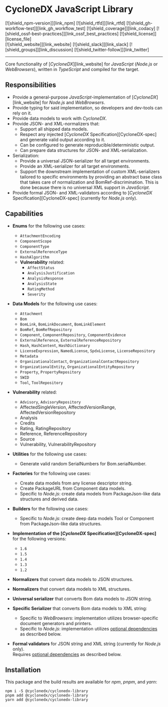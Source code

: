 # CycloneDX JavaScript Library

[![shield_npm-version]][link_npm]
[![shield_rtfd]][link_rtfd]
[![shield_gh-workflow-test]][link_gh_workflow_test]
[![shield_coverage]][link_codacy]
[![shield_ossf-best-practices]][link_ossf_best_practices]
[![shield_license]][license_file]  
[![shield_website]][link_website]
[![shield_slack]][link_slack]
[![shield_groups]][link_discussion]
[![shield_twitter-follow]][link_twitter]

----

Core functionality of [_CycloneDX_][link_website] for _JavaScript_ (_Node.js_ or _WebBrowsers_), written in _TypeScript_ and compiled for the target.

## Responsibilities

* Provide a general-purpose _JavaScript_-implementation of [_CycloneDX_][link_website] for _Node.js_ and _WebBrowsers_.
* Provide typing for said implementation, so developers and dev-tools can rely on it.
* Provide data models to work with _CycloneDX_.
* Provide JSON- and XML-normalizers that:
  * Support all shipped data models.
  * Respect any injected [_CycloneDX_ Specification][CycloneDX-spec] and generate valid output according to it.
  * Can be configured to generate reproducible/deterministic output.
  * Can prepare data structures for JSON- and XML-serialization.
* Serialization:
  * Provide a universal JSON-serializer for all target environments.
  * Provide an XML-serializer for all target environments.
  * Support the downstream implementation of custom XML-serializers tailored to specific environments by providing an abstract base class that takes care of normalization and BomRef-discrimination. This is done because there is no universal XML support in _JavaScript_.
* Provide formal JSON- and XML-validators according to [_CycloneDX_ Specification][CycloneDX-spec] (currently for _Node.js_ only).

## Capabilities

* **Enums** for the following use cases:
  * `AttachmentEncoding`
  * `ComponentScope`
  * `ComponentType`
  * `ExternalReferenceType`
  * `HashAlgorithm`
  * **Vulnerability** related:  
    * `AffectStatus`
    * `AnalysisJustification`
    * `AnalysisResponse`
    * `AnalysisState`
    * `RatingMethod`
    * `Severity`

* **Data Models** for the following use cases:
  * `Attachment`
  * `Bom`
  * `BomLink`, `BomLinkDocument`, `BomLinkElement`
  * `BomRef`, `BomRefRepository`
  * `Component`, `ComponentRepository`, `ComponentEvidence`
  * `ExternalReference`, `ExternalReferenceRepository`
  * `Hash`, `HashContent`,  `HashDictionary`
  * `LicenseExpression`, `NamedLicense`, `SpdxLicense`, `LicenseRepository`
  * `Metadata`
  * `OrganizationalContact`, `OrganizationalContactRepository`
  * `OrganizationalEntity`, `OrganizationalEntityRepository`
  * `Property`, `PropertyRepository`
  * `SWID`
  * `Tool`, `ToolRepository`

* **Vulnerability** related:
  - `Advisory`, `AdvisoryRepository`
  - AffectedSingleVersion, AffectedVersionRange, AffectedVersionRepository
  - Analysis
  - Credits
  - Rating, RatingRepository
  - Reference, ReferenceRepository
  - Source
  - Vulnerability, VulnerabilityRepository

* **Utilities** for the following use cases:
  * Generate valid random SerialNumbers for Bom.serialNumber.

* **Factories** for the following use cases:
  * Create data models from any license descriptor string.
  * Create PackageURL from Component data models.
  * Specific to _Node.js_: create data models from PackageJson-like data structures and derived data.

* **Builders** for the following use cases:
  * Specific to _Node.js_: create deep data models Tool or Component from PackageJson-like data structures.

* **Implementation of the [_CycloneDX_ Specification][CycloneDX-spec]** for the following versions:
  * `1.6`
  * `1.5`
  * `1.4`
  * `1.3`
  * `1.2`

* **Normalizers** that convert data models to JSON structures.

* **Normalizers** that convert data models to XML structures.

* **Universal serializer** that converts Bom data models to JSON string.

* **Specific Serializer** that converts Bom data models to XML string:
   - Specific to _WebBrowsers_: implementation utilizes browser-specific document generators and printers.
   - Specific to _Node.js_: implementation utilizes [optional dependencies](#optional-dependencies) as described below.

* **Formal validators** for JSON string and XML string (currently for _Node.js_ only).  
   Requires [optional dependencies](#optional-dependencies) as described below.

## Installation

This package and the build results are available for _npm_, _pnpm_, and _yarn_: 

```shell
npm i -S @cyclonedx/cyclonedx-library
pnpm add @cyclonedx/cyclonedx-library
yarn add @cyclonedx/cyclonedx-library

